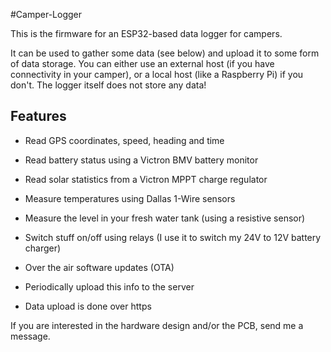 #Camper-Logger

This is the firmware for an ESP32-based data logger for campers.

It can be used to gather some data (see below) and upload it to some form of data storage.
You can either use an external host (if you have connectivity in your camper), or a local
host (like a Raspberry Pi) if you don't. The logger itself does not store any data!

## Features

- Read GPS coordinates, speed, heading and time
- Read battery status using a Victron BMV battery monitor
- Read solar statistics from a Victron MPPT charge regulator
- Measure temperatures using Dallas 1-Wire sensors
- Measure the level in your fresh water tank (using a resistive sensor)
- Switch stuff on/off using relays (I use it to switch my 24V to 12V battery charger)
- Over the air software updates (OTA)
- Periodically upload this info to the server

- Data upload is done over https

If you are interested in the hardware design and/or the PCB, send me a message.

